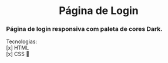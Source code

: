 <h1 align="center">Página de Login</h1>

### Página de login responsiva com paleta de cores Dark.

Tecnologias:<br>
[x] HTML<br>
[x] CSS 🎨<br><br>